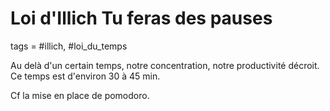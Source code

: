 # Loi d'Illich Tu feras des pauses
tags = #illich, #loi_du_temps

Au delà d'un certain temps, notre concentration, notre productivité décroit. Ce temps est d'environ 30 à 45 min.

Cf la mise en place de pomodoro.